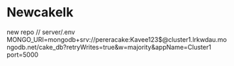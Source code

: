 # Newcakelk
new repo
// server/.env
MONGO_URI=mongodb+srv://pereracake:Kavee123$@cluster1.lrkwdau.mongodb.net/cake_db?retryWrites=true&w=majority&appName=Cluster1
port=5000

 

